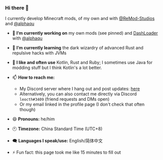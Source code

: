 ### Hi there 👋
I currently develop Minecraft mods, of my own and with [@ReMod-Studios](https://github.com/ReMod-Studios) and [@alphaqu](https://github.com/alphaqu)

- 🔭 **I’m currently working on** my own mods (see pinned) and [DashLoader](https://github.com/alphaqu/DashLoader) with [@alphaqu](https://github.com/alphaqu)

- 🌱 **I’m currently learning** the dark wizardry of advanced Rust and repulsive hacks with JVMs

- :book: **I like and often use** Kotlin, Rust and Ruby; I sometimes use Java for modding stuff but I think Kotlin's a lot better.

- 📫 **How to reach me:**
    - My Discord server where I hang out and post updates: [here](https://discord.gg/NeNfePzCx8)
    - Alternatively, you can also contact me directly via Discord `leocth#3409` (friend requests and DMs open)
    - Or my email linked in the profile page (I don't check that often though)

- 😄 **Pronouns:** he/him

- 🕙 **Timezone:** China Standard Time (UTC+8)

- 🗨️ **Languages I speak/use:** English/简体中文

- ⚡ Fun fact: this page took me like 15 minutes to fill out
